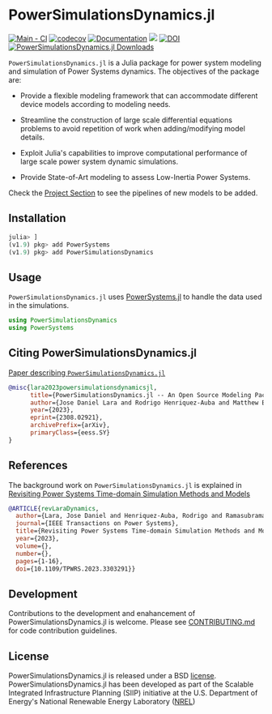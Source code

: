 # PowerSimulationsDynamics.jl

[![Main - CI](https://github.com/NREL-Sienna/PowerSimulationsDynamics.jl/workflows/Main%20-%20CI/badge.svg?branch=main)](https://github.com/NREL-Sienna/PowerSimulationsDynamics.jl/actions/workflows/main-tests.yml)
[![codecov](https://codecov.io/gh/NREL-Sienna/PowerSimulationsDynamics.jl/branch/main/graph/badge.svg)](https://codecov.io/gh/NREL-Sienna/PowerSimulationsDynamics.jl)
[![Documentation](https://github.com/NREL-Sienna/PowerSimulationsDynamics.jl/workflows/Documentation/badge.svg)](https://nrel-sienna.github.io/PowerSimulationsDynamics.jl/stable)
[<img src="https://img.shields.io/badge/slack-@Sienna/PSID-sienna.svg?logo=slack">](https://join.slack.com/t/nrel-sienna/shared_invite/zt-glam9vdu-o8A9TwZTZqqNTKHa7q3BpQ)
[![DOI](https://zenodo.org/badge/280242020.svg)](https://zenodo.org/badge/latestdoi/280242020) [![PowerSimulationsDynamics.jl Downloads](https://shields.io/endpoint?url=https://pkgs.genieframework.com/api/v1/badge/PowerSimulationsDynamics)](https://pkgs.genieframework.com?packages=PowerSimulationsDynamics)

`PowerSimulationsDynamics.jl` is a Julia package for power system modeling and simulation of Power Systems dynamics. The objectives of the package are:

- Provide a flexible modeling framework that can accommodate different device models according to modeling needs.

- Streamline the construction of large scale differential equations problems to avoid repetition of work when adding/modifying model details.

- Exploit Julia's capabilities to improve computational performance of large scale power system dynamic simulations.

- Provide State-of-Art modeling to assess Low-Inertia Power Systems.

Check the [Project Section](https://github.com/NREL-Sienna/PowerSimulationsDynamics.jl/projects/1) to see the pipelines of new models to be added.

## Installation

```julia
julia> ]
(v1.9) pkg> add PowerSystems
(v1.9) pkg> add PowerSimulationsDynamics
```

## Usage

`PowerSimulationsDynamics.jl` uses [PowerSystems.jl](https://github.com/NREL-Sienna/PowerSystems.jl) to handle the data used in the simulations.

```julia
using PowerSimulationsDynamics
using PowerSystems
```

## Citing PowerSimulationsDynamics.jl

[Paper describing `PowerSimulationsDynamics.jl`](https://arxiv.org/abs/2308.02921)

```bibtex
@misc{lara2023powersimulationsdynamicsjl,
      title={PowerSimulationsDynamics.jl -- An Open Source Modeling Package for Modern Power Systems with Inverter-Based Resources}, 
      author={Jose Daniel Lara and Rodrigo Henriquez-Auba and Matthew Bossart and Duncan S. Callaway and Clayton Barrows},
      year={2023},
      eprint={2308.02921},
      archivePrefix={arXiv},
      primaryClass={eess.SY}
}
```


## References

The background work on `PowerSimulationsDynamics.jl` is explained in [Revisiting Power Systems Time-domain Simulation Methods and Models](https://ieeexplore.ieee.org/document/10213230)

```bibtex
@ARTICLE{revLaraDynamics,
  author={Lara, Jose Daniel and Henriquez-Auba, Rodrigo and Ramasubramanian, Deepak and Dhople, Sairaj and Callaway, Duncan S. and Sanders, Seth},
  journal={IEEE Transactions on Power Systems}, 
  title={Revisiting Power Systems Time-domain Simulation Methods and Models}, 
  year={2023},
  volume={},
  number={},
  pages={1-16},
  doi={10.1109/TPWRS.2023.3303291}}
```

## Development

Contributions to the development and enahancement of PowerSimulationsDynamics.jl is welcome. Please see [CONTRIBUTING.md](https://github.com/nrel-sienna/PowerSimulationsDynamics.jl/blob/main/CONTRIBUTING.md) for code contribution guidelines.

## License

PowerSimulationsDynamics.jl is released under a BSD [license](https://github.com/NREL-Sienna/PowerSimulationsDynamics.jl/blob/main/LICENSE).
PowerSimulationsDynamics.jl has been developed as part of the Scalable Integrated Infrastructure Planning (SIIP) initiative at the U.S. Department of Energy's National Renewable Energy Laboratory ([NREL](https://www.nrel.gov/))
